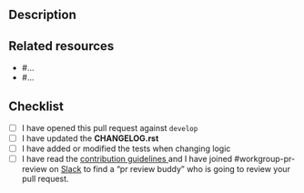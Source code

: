 ## Description

<!--
If this is a security issue stop right here and follow our documentation:
http://docs.django-cms.org/en/latest/contributing/development-policies.html#reporting-security-issues
-->

## Related resources

<!--
Add here links to existing issues or conversation from GitHub
or any other resource.
-->

* #...
* #...

## Checklist

<!--
Please check the following items before submitting, otherwise,
your pull request will be closed.

Use 'x' to check each item: [x] I have ...
-->

* [ ] I have opened this pull request against ``develop``
* [ ] I have updated the **CHANGELOG.rst**
* [ ] I have added or modified the tests when changing logic
* [ ] I have read the [contribution guidelines ](https://github.com/django-cms/django-cms/blob/develop/CONTRIBUTING.rst) and I have joined #workgroup-pr-review on [Slack](https://www.django-cms.org/slack) to find a “pr review buddy” who is going to review your pull request.
